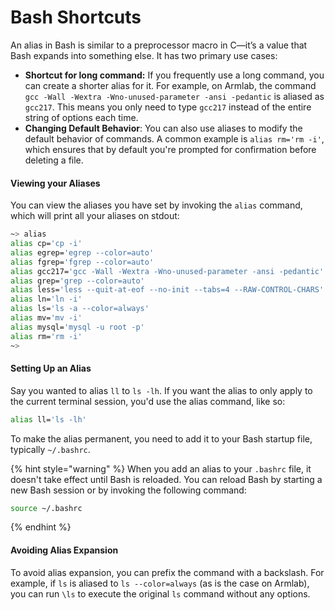 # Bash Shortcuts

An alias in Bash is similar to a preprocessor macro in C—it’s a value that Bash expands into something else. It has two primary use cases:

* **Shortcut for long command:** If you frequently use a long command, you can create a shorter alias for it. For example, on Armlab, the command `gcc -Wall -Wextra -Wno-unused-parameter -ansi -pedantic` is aliased as `gcc217`. This means you only need to type `gcc217` instead of the entire string of options each time.
* **Changing Default Behavior**: You can also use aliases to modify the default behavior of commands. A common example is `alias rm='rm -i'`, which ensures that by default you're prompted for confirmation before deleting a file.&#x20;

#### Viewing your Aliases

You can view the aliases you have set by invoking the `alias` command, which will print all your aliases on stdout:

```bash
~> alias
alias cp='cp -i'
alias egrep='egrep --color=auto'
alias fgrep='fgrep --color=auto'
alias gcc217='gcc -Wall -Wextra -Wno-unused-parameter -ansi -pedantic'
alias grep='grep --color=auto'
alias less='less --quit-at-eof --no-init --tabs=4 --RAW-CONTROL-CHARS'
alias ln='ln -i'
alias ls='ls -a --color=always'
alias mv='mv -i'
alias mysql='mysql -u root -p'
alias rm='rm -i'
~> 
```

#### Setting Up an Alias

Say you wanted to alias `ll` to `ls -lh`.  If you want the alias to only apply to the current terminal session, you'd use the alias command, like so: &#x20;

```bash
alias ll='ls -lh'
```

To make the alias permanent, you need to add it to your Bash startup file, typically `~/.bashrc`.&#x20;

{% hint style="warning" %}
When you add an alias to your `.bashrc` file, it doesn't take effect until Bash is reloaded. You can reload Bash by starting a new Bash session or by invoking the following command:&#x20;

```bash
source ~/.bashrc
```
{% endhint %}

#### Avoiding Alias Expansion

To avoid alias expansion, you can prefix the command with a backslash. For example, if `ls` is aliased to `ls --color=always` (as is the case on Armlab), you can run `\ls` to execute the original `ls` command without any options.
